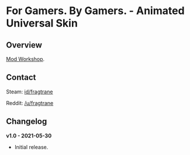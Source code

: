 # For Gamers. By Gamers. - Animated Universal Skin

## Overview

[Mod Workshop](https://modworkshop.net/mod/32521).

## Contact

Steam: [id/fragtrane](https://steamcommunity.com/id/fragtrane)

Reddit: [/u/fragtrane](https://www.reddit.com/user/fragtrane)

## Changelog

**v1.0 - 2021-05-30**

- Initial release.
